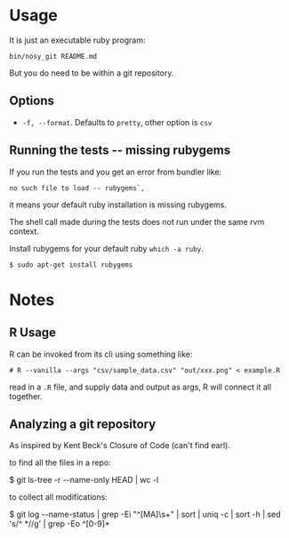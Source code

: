 # Usage

It is just an executable ruby program:

    bin/nosy_git README.md

But you do need to be within a git repository.

## Options

* `-f, --format`. Defaults to `pretty`, other option is `csv`

## Running the tests -- missing rubygems

If you run the tests and you get an error from bundler like: 

```
no such file to load -- rubygems`, 
```

it means your default ruby installation is missing rubygems.

The shell call made during the tests does not run under the same rvm context.

Install rubygems for your default ruby `which -a ruby`.

```
$ sudo apt-get install rubygems
```

# Notes 
## R Usage

R can be invoked from its cli using something like:

    # R --vanilla --args "csv/sample_data.csv" "out/xxx.png" < example.R

read in a `.R` file, and supply data and output as args, R will connect it all together.

## Analyzing a git repository

As inspired by Kent Beck's Closure of Code (can't find earl).

to find all the files in a repo:

   $ git ls-tree -r --name-only HEAD | wc -l

to collect all modifications:

  $ git log --name-status | grep -Ei "^[MA]\s+" | sort | uniq -c | sort -h | sed 's/^ *//g' | grep -Eo ^[0-9]+
